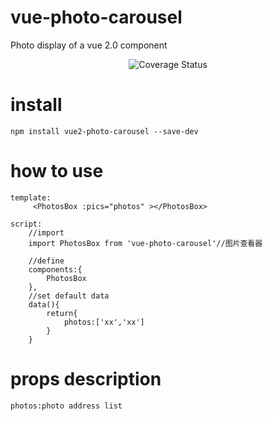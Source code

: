 # vue-photo-carousel
Photo display of a vue 2.0 component
<p align="center">


<img src="https://github.com/leepyng/vue-datepicker-infinite/blob/master/git/QQ20180508-153441.gif" alt="Coverage Status">


</p>

# install
	
	npm install vue2-photo-carousel --save-dev
	

# how to use
	template:
		 <PhotosBox :pics="photos" ></PhotosBox>
	
	script:
		//import
		import PhotosBox from 'vue-photo-carousel'//图片查看器
		
		//define
		components:{
			PhotosBox
		},
		//set default data
		data(){
			return{
				photos:['xx','xx']
			}
		}
		
	
# props description
	photos:photo address list

